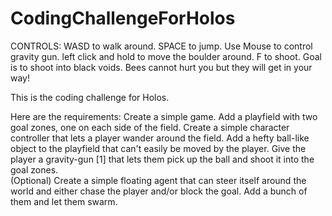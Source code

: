 # CodingChallengeForHolos

CONTROLS: 
WASD to walk around. SPACE to jump. Use Mouse to control gravity gun. left click and hold to move the boulder around. F to shoot. Goal is to shoot into black voids. Bees cannot hurt you but they will get in your way!

This is the coding challenge for Holos. 

Here are the requirements: 
Create a simple game. Add a playfield with two goal zones, one on each side of the field. 
Create a simple character controller that lets a player wander around the field. 
Add a hefty ball-like object to the playfield that can't easily be moved by the player. 
Give the player a gravity-gun [1] that lets them pick up the ball and shoot it into the goal zones.  
(Optional) Create a simple floating agent that can steer itself around the world and either chase the player and/or block the goal. 
  Add a bunch of them and let them swarm.
